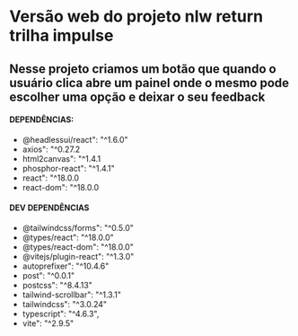 # Versão web do projeto nlw return trilha impulse

## Nesse projeto criamos um botão que quando o usuário clica abre um painel onde o mesmo pode escolher uma opção e deixar o seu feedback <br>

#### DEPENDÊNCIAS: 

- @headlessui/react": "^1.6.0"
- axios": "^0.27.2
- html2canvas": "^1.4.1
- phosphor-react": "^1.4.1"
- react": "^18.0.0
- react-dom": "^18.0.0
 
#### DEV DEPENDÊNCIAS

- @tailwindcss/forms": "^0.5.0"
- @types/react": "^18.0.0"
- @types/react-dom": "^18.0.0"
- @vitejs/plugin-react": "^1.3.0"
- autoprefixer": "^10.4.6"
- post": "^0.0.1"
- postcss": "^8.4.13"
- tailwind-scrollbar": "^1.3.1"
- tailwindcss": "^3.0.24"
- typescript": "^4.6.3",
- vite": "^2.9.5"

##
